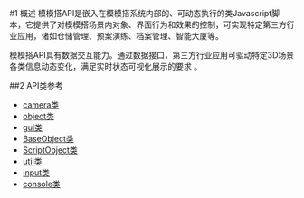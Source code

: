 #1 概述
模模搭API是嵌入在模模搭系统内部的、可动态执行的类Javascript脚本，它提供了对模模搭场景内对象、界面行为和效果的控制，可实现特定第三方行业应用，诸如仓储管理、预案演练、档案管理、智能大厦等。

模模搭API具有数据交互能力。通过数据接口，第三方行业应用可驱动特定3D场景各类信息动态变化，满足实时状态可视化展示的要求 。

##2 API类参考

* [camera类](Content/camera.md)
* [object类](Content/object.md)
* [gui类](Content/gui.md)
* [BaseObject类](Content/BaseObject.md)
* [ScriptObject类](Content/ScriptObject.md)
* [util类](Content/util.md)
* [input类](Content/input.md)
* [console类](Content/console.md)

